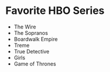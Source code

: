 # Favorite HBO Series

* The Wire
* The Sopranos
* Boardwalk Empire
* Treme
* True Detective
* Girls
* Game of Thrones
